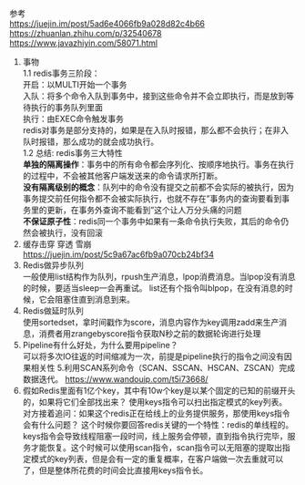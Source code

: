 参考  
https://juejin.im/post/5ad6e4066fb9a028d82c4b66  
https://zhuanlan.zhihu.com/p/32540678  
https://www.javazhiyin.com/58071.html
1. 事物  
1.1 redis事务三阶段：  
开启：以MULTI开始一个事务  
入队：将多个命令入队到事务中，接到这些命令并不会立即执行，而是放到等待执行的事务队列里面  
执行：由EXEC命令触发事务   
redis对事务是部分支持的，如果是在入队时报错，那么都不会执行；在非入队时报错，那么成功的就会成功执行。  
1.2 总结: redis事务三大特性  
**单独的隔离操作**：事务中的所有命令都会序列化、按顺序地执行。事务在执行的过程中，不会被其他客户端发送来的命令请求所打断。  
**没有隔离级别的概念**：队列中的命令没有提交之前都不会实际的被执行，因为事务提交前任何指令都不会被实际执行，也就不存在”事务内的查询要看到事务里的更新，在事务外查询不能看到”这个让人万分头痛的问题  
**不保证原子性**：redis同一个事务中如果有一条命令执行失败，其后的命令仍然会被执行，没有回滚
1. 缓存击穿 穿透 雪崩  
 https://juejin.im/post/5c9a67ac6fb9a070cb24bf34  
2. Redis做异步队列  
一般使用list结构作为队列，rpush生产消息，lpop消费消息。当lpop没有消息的时候，要适当sleep一会再重试。
list还有个指令叫blpop，在没有消息的时候，它会阻塞住直到消息到来。
3. Redis做延时队列  
使用sortedset，拿时间戳作为score，消息内容作为key调用zadd来生产消息，消费者用zrangebyscore指令获取N秒之前的数据轮询进行处理
4. Pipeline有什么好处，为什么要用pipeline？  
可以将多次IO往返的时间缩减为一次，前提是pipeline执行的指令之间没有因果相关性
5.利用SCAN系列命令（SCAN、SSCAN、HSCAN、ZSCAN）完成数据迭代。
https://www.wandouip.com/t5i73668/
6. 假如Redis里面有1亿个key，其中有10w个key是以某个固定的已知的前缀开头的，如果将它们全部找出来？
使用keys指令可以扫出指定模式的key列表。
对方接着追问：如果这个redis正在给线上的业务提供服务，那使用keys指令会有什么问题？
这个时候你要回答redis关键的一个特性：redis的单线程的。keys指令会导致线程阻塞一段时间，线上服务会停顿，直到指令执行完毕，服务才能恢复。这个时候可以使用scan指令，scan指令可以无阻塞的提取出指定模式的key列表，但是会有一定的重复概率，在客户端做一次去重就可以了，但是整体所花费的时间会比直接用keys指令长。